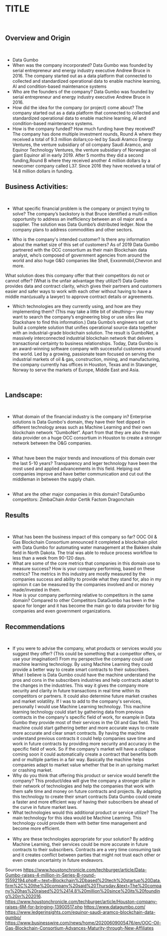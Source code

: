 # TITLE
​
## Overview and Origin
​
* Data Gumbo 
​
* When was the company incorporated?
Data Gumbo was founded by serial entrepreneur and energy industry executive Andrew Bruce in 2016. The company started out as a data platform that connected to collected and standardized operational data to enable machine learning, AI and condition-based maintenance systems 
​
* Who are the founders of the company? 
Data Gumbo was founded by serial entrepreneur and energy industry executive Andrew Bruce in 2016.
​
* How did the idea for the company (or project) come about?
The company started out as a data platform that connected to collected and standardized operational data to enable machine learning, AI and condition-based maintenance systems. 
​
* How is the company funded? How much funding have they received? 
The company has done multiple investment rounds, Round A where they received a total of 9.3 million dollars;co-led by Saudi Aramco Energy Ventures, the venture subsidiary of oil company Saudi Aramco, and Equinor Technology Ventures, the venture subsidiary of Norwegian oil giant Equinor all in early 2019. After 5 months they did a second funding,Round B where they received another 4 million dollars by a  newcomer company called L37. Since 2016 they have received a total of 14.8 million dollars in funding. 
​
​
## Business Activities: 
​
* What specific financial problem is the company or project trying to solve? 
The company’s backstory is that Bruce identified a multi-million opportunity to address an inefficiency between an oil major and a supplier. The solution was Data Gumbo’s distributed ledger. Now the company plans to address commodities and other sectors.
​
 
 
* Who is the company's intended customer?  Is there any information about the market size of this set of customers? 
As of 2019 Data Gumbo partnered with the OCC consortium as their main Blockchain data analyst, who’s composed of government agencies from around the world and also huge G&O companies like Shell, Exxonmobil,Chevron and more.                                
 
What solution does this company offer that their competitors do not or cannot offer? (What is the unfair advantage they utilize?) 
Data Gumbo provides data and contract clarity, which gives their partners and customers easier and safer ways to work with each other without having to have a middle man(usually a lawyer) to approve contract details or agreements. 
​
* Which technologies are they currently using, and how are they implementing them? (This may take a little bit of sleuthing–– you may want to search the company’s engineering blog or use sites like Stackshare to find this information.) 
Data Gumbo’s engineers set out to build a complete solution that unifies operational source data together with an industrial-grade blockchain solution. The result is GumboNet, a massively interconnected industrial blockchain network that delivers transactional certainty to business relationships. Today, Data Gumbo is an award-winning software company with successful customers around the world. Led by a growing, passionate team focused on serving the industrial markets of oil & gas, construction, mining, and manufacturing, the company currently has offices in Houston, Texas and in Stavanger, Norway to serve the markets of Europe, Middle East and Asia. 
 
​
​
## Landscape:
​
* What domain of the financial industry is the company in? Enterprise solutions is Data Gumbo's domain, they have their feet dipped in different technology areas such as Machine Learning and their own blockchain network “GumboNet”. Apart from that they are also the main data provider on a huge OCC consortium in Houston to create a stronger network between the O&G companies.  
​
* What have been the major trends and innovations of this domain over the last 5-10 years? 
Transparency and leger technology have been the most used and applied advancements in this field. Helping out companies improve and have better communication and cut out the middleman in between the supply chain.  
​
 
 
* What are the other major companies in this domain? 
DataGumbo competitors:
ZimbaChain
Ardor
Certik
Factom
Dragonchain
​
​
## Results
​
* What has been the business impact of this company so far? 
OOC Oil & Gas Blockchain Consortium announced it completed a blockchain pilot with Data Gumbo for automating water management at the Bakken shale field in North Dakota. The trial was able to reduce process workflow to less than a week from 90-120 days.
​
* What are some of the core metrics that companies in this domain use to measure success? How is your company performing, based on these metrics? The metrics in this industry are mostly measured by the companies success and ability to provide what they stand for, also in my opinion it can be measured by the companies involved and or money made/invested in them.
​
* How is your company performing relative to competitors in the same domain? 
​Compared to other Competitors DataGumbo has been in the space for longer and it has become the main go to data provider for big companies and even government organizations. 
​
## Recommendations
​
* If you were to advise the company, what products or services would you suggest they offer? (This could be something that a competitor offers, or use your imagination!) 
From my perspective the company could use machine learning technology. By using Machine Learning they could provide a better way to create smart contracts to their subscribers. What I believe is Data Gumbo could have the machine understand the pros and cons in the subscribers industries and help contracts adapt to the changes in the industries. This way it gives the company more security and clarity in future transactions in real time within its competitors or partners. It could also determine future market crashes and market volatility.    If I was to add to the company's services, personally I would use Machine Learning technology. This machine learning technology could start by gathering data from previous contracts in the company's specific field of work, for example in Data Gumbo they provide most of their services in the Oil and Gas field. This machine could start gathering better and more accurate ways to create more accurate and clear smart contracts. By having the machine understand previous contracts it could help companies save time and work in future contracts by providing more security and accuracy in the specific field of work. So if the company's market will have a collapse coming soon it could automatically create a contract that benefits both and or multiple parties in a fair way. Basically the machine helps companies adapt to market value whether that be in an uprising market or crashing market. 
​
* Why do you think that offering this product or service would benefit the company? 
This product/idea will give the company a stronger pillar in their network of technologies and help the companies that work with them safe time and money on future contracts and projects.  By adapting this technology to create their smart contracts Data Gumbo could create a faster and more efficient way of having their subscribers be ahead of the curve in future market laws. 
​
* What technologies would this additional product or service utilize? 
The main technology for this idea would be Machine Learning. This technology could provide them with better time management and become more efficient.  
​
* Why are these technologies appropriate for your solution? 
By adding Machine Learning, their services could be more accurate in future contracts to their subscribers. Contracts are a very time consuming task and it creates conflict between parties that might not trust each other or even create uncertainty in future endeavors.
 
Sources 
https://www.houstonchronicle.com/techburger/article/Data-Gumbo-raises-4-million-in-Series-B-round-15592194.php#:~:text=Blockchain%2Dbased%20tech%20startup%20Data,firm%2C%20the%20company%20said%20Thursday.&text=The%20company%20has%20raised%20%2414.8%20million%20since%20its%20founding%20in%202016.
https://www.houstonchronicle.com/techburger/article/Houston-company-raises-6M-for-bringing-13900517.php
https://www.datagumbo.com/
https://www.ledgerinsights.com/equinor-saudi-aramco-blockchain-data-gumbo/
https://www.businesswire.com/news/home/20200609005476/en/OOC-Oil-Gas-Blockchain-Consortium-Advances-Maturity-through-New-Affiliates
 

